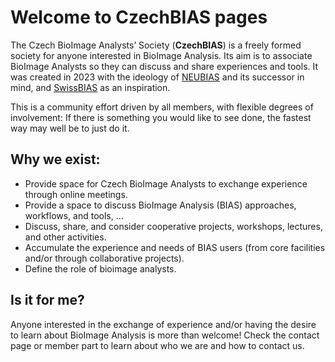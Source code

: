 # Welcome to CzechBIAS pages

The Czech BioImage Analysts’ Society (**CzechBIAS**) is a freely formed society for anyone interested in BioImage Analysis. Its aim is to associate BioImage Analysts so they can discuss and share experiences and tools. It was created in 2023 with the ideology of [NEUBIAS](https://eubias.org/NEUBIAS/) and its successor in mind, and [SwissBIAS](https://swissbias.github.io/) as an inspiration.

This is a community effort driven by all members, with flexible degrees of involvement: If there is something you would like to see done, the fastest way may well be to just do it.

## Why we exist:

* Provide space for Czech BioImage Analysts to exchange experience through online meetings.
* Provide a space to discuss BioImage Analysis (BIAS) approaches, workflows, and tools, ...
* Discuss, share, and consider cooperative projects, workshops, lectures, and other activities.
* Accumulate the experience and needs of BIAS users (from core facilities and/or through collaborative projects).
* Define the role of bioimage analysts.

## Is it for me?

Anyone interested in the exchange of experience and/or having the desire to learn about BioImage Analysis is more than welcome! Check the contact page or member part to learn about who we are and how to contact us.


```{tableofcontents}
```
